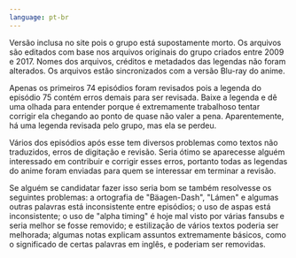 ```yaml
---
language: pt-br
---
```


Versão inclusa no site pois o grupo está supostamente morto. Os arquivos são editados com base nos arquivos originais do grupo criados entre 2009 e 2017. Nomes dos arquivos, créditos e metadados das legendas não foram alterados. Os arquivos estão sincronizados com a versão Blu-ray do anime.

Apenas os primeiros 74 episódios foram revisados pois a legenda do episódio 75 contém erros demais para ser revisada. Baixe a legenda e dê uma olhada para entender porque é extremamente trabalhoso tentar corrigir ela chegando ao ponto de quase não valer a pena. Aparentemente, há uma legenda revisada pelo grupo, mas ela se perdeu.

Vários dos episódios após esse tem diversos problemas como textos não traduzidos, erros de digitação e revisão. Seria ótimo se aparecesse alguém interessado em contribuir e corrigir esses erros, portanto todas as legendas do anime foram enviadas para quem se interessar em terminar a revisão.

Se alguém se candidatar fazer isso seria bom se também resolvesse os seguintes problemas: a ortografia de "Bäagen-Dash", "Lámen" e algumas outras palavras está inconsistente entre episódios; o uso de aspas está inconsistente; o uso de "alpha timing" é hoje mal visto por várias fansubs e seria melhor se fosse removido; e estilização de vários textos poderia ser melhorada; algumas notas explicam assuntos extremamente básicos, como o significado de certas palavras em inglês, e poderiam ser removidas.
